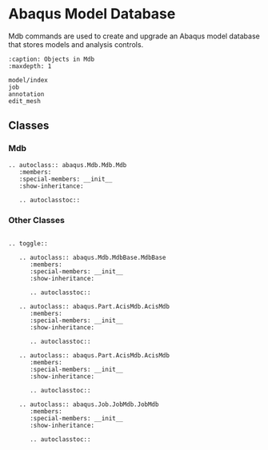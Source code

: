 # Abaqus Model Database

Mdb commands are used to create and upgrade an Abaqus model database that stores models and analysis controls.

```{toctree}
:caption: Objects in Mdb
:maxdepth: 1

model/index
job
annotation
edit_mesh
```

## Classes

### Mdb

```{eval-rst}
.. autoclass:: abaqus.Mdb.Mdb.Mdb
   :members:
   :special-members: __init__
   :show-inheritance:

   .. autoclasstoc::
```

### Other Classes

```{eval-rst}

.. toggle::

   .. autoclass:: abaqus.Mdb.MdbBase.MdbBase
      :members:
      :special-members: __init__
      :show-inheritance:

      .. autoclasstoc::

   .. autoclass:: abaqus.Part.AcisMdb.AcisMdb
      :members:
      :special-members: __init__
      :show-inheritance:

      .. autoclasstoc::

   .. autoclass:: abaqus.Part.AcisMdb.AcisMdb
      :members:
      :special-members: __init__
      :show-inheritance:

      .. autoclasstoc::

   .. autoclass:: abaqus.Job.JobMdb.JobMdb
      :members:
      :special-members: __init__
      :show-inheritance:

      .. autoclasstoc::
```
